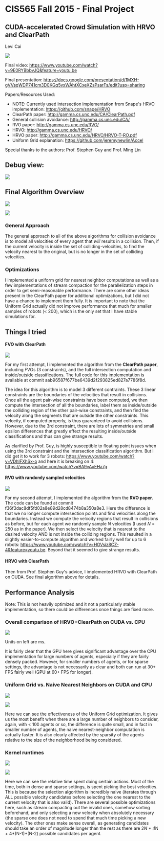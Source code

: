 # CIS565 Fall 2015 - Final Project

## CUDA-accelerated Crowd Simulation with HRVO and ClearPath

Levi Cai

![](img/200_robots.PNG)

Final video: https://www.youtube.com/watch?v=9E0RYBbbvJQ&feature=youtu.be

Final presentation: https://docs.google.com/presentation/d/1MXH-gVVsqWDP741cm3D0KGq5vxWAhtXCxeXZsPsarFs/edit?usp=sharing

Papers/Resources Used:
* NOTE: Currently used intersection implementation from Snape's HRVO implementation: https://github.com/snape/HRVO
* ClearPath paper: http://gamma.cs.unc.edu/CA/ClearPath.pdf
* General collision avoidance: http://gamma.cs.unc.edu/CA/
* RVO paper: http://gamma.cs.unc.edu/RVO/
* HRVO: http://gamma.cs.unc.edu/HRVO/
* HRVO paper: http://gamma.cs.unc.edu/HRVO/HRVO-T-RO.pdf
* Uniform Grid explanation: https://github.com/jeremynewlin/Accel

Special thanks to the authors: Prof. Stephen Guy and Prof. Ming Lin

## Debug view:

![](img/debug_view_labelled.png)

## Final Algorithm Overview

![](img/hrvo_30.PNG)

![](img/hrvo_38_random.PNG)

### General Approach

The general approach to all of the above algorithms for collision avoidance is to model all velocities of every agent that *will* results in a collision. Then, if the current velocity is inside the set of colliding-velocities, to find the velocity nearest to the original, but is no longer in the set of colliding velocities.

### Optimizations

I implemented a uniform grid for nearest neighbor computations as well as a few implementations of stream compaction for the parallelization steps in order to get semi-reasonable performance. There are some other ideas present in the ClearPath paper for additional optimizations, but I did not have a chance to implement them fully. It is important to note that the Uniform Grid actually did not improve performance that much for smaller samples of robots (< 200), which is the only set that I have stable simulations for.

## Things I tried

#### FVO with ClearPath

![](img/fvo_3.PNG)

For my first attempt, I implemented the algorithm from the **ClearPath paper**, including FVOs (3 constraints), and the full intersection computation and inside/outside classifications. The full code for this implementation is available at commit aab96587f677be6439d2f293825ed827a7786f8d.

The idea for this algorithm is to model 3 different contraints. These 3 linear constraints are the boundaries of the velocities that result in collisions. Once all the agent pair-wise constraints have been computed, we then compute the intersection of all the boundaries, label them as inside/outside the colliding region of the other pair-wise constraints, and then find the velocity along the segments that are outside the other constraints. This velocity, if computed properly, is thus guaranteed to avoid collisions. However, due to the 3rd constraint, there are lots of symmetries and small epsilon differences that greatly effect the resulting inside/outside classifications and thus can give strange results.

As clarified by Prof. Guy, is highly susceptible to floating point issues when using the 3rd constraint and the intersection classification algorithm. But I did get it to work for 3 robots: https://www.youtube.com/watch?v=VDhIFXhSx-o
and here it is breaking on 4: https://www.youtube.com/watch?v=BA9yAxEHa7g

#### RVO with randomly sampled velocities

![](img/rvo_6.PNG)

For my second attempt, I implemented the algorithm from the **RVO paper**. The code can be found at commit f36f3dac8df5fd02a8e89d28cd8474b8a350a8e3. Here the difference is that we no longer compute intersection points and find velocities along the boundaries. Instead we compute the velcoity regions that result in collisions as before, but for each agent we randomly sample _N_ velocities (I used _N_ = 250 as in the paper). We then select the velocity that is nearest to the desired velocity AND is not inside the colliding regions. This resulted in a slightly easier-to-compute algorithm and worked fairly well for up to 6 robots: https://www.youtube.com/watch?v=HOVsiz8CZ-4&feature=youtu.be. Beyond that it seemed to give strange results.

#### HRVO with ClearPath

Then from Prof. Stephen Guy's advice, I implemented HRVO with ClearPath on CUDA. See final algorithm above for details.

## Performance Analysis

Note: This is not heavily optimized and it not a particularly stable implementation, so there could be differences once things are fixed more.

### Overall comparison of HRVO+ClearPath on CUDA vs. CPU

![](img/gpu_vs_cpu.png)

Units on left are ms.

It is fairly clear that the GPU here gives significant advantage over the CPU implementation for large numbers of agents, especially if they are fairly densely packed. However, for smaller numbers of agents, or for sparse settings, the advantage is not necessarily as clear and both can run at 30+ FPS fairly well (GPU at 60+ FPS for longer).

### Uniform Grid vs. Naive Nearest Neighbors on CUDA and CPU

![](img/sparse_uniform_grid_comparison.png)

![](img/dense_uniform_grid_comparison.png)

Here we can see the effectiveness of the Uniform Grid optimization. It gives us the most benefit when there are a large number of neighbors to consider, again, with < 100 agents or so, the difference is quite small, and in fact in smaller number of agents, the naive nearest-neighbor computation is actually faster. It is also clearly affected by the sparsity of the agents relative to the size of the neighborhood being considered.

### Kernel runtimes

![](img/sparse_kernel.png)

![](img/dense_kernel.png)

Here we can see the relative time spent doing certain actions. Most of the time, both in dense and sparse settings, is spent picking the best velocities. This is because the selection algorithm is incredibly naive (iterates through ALL possible velocity candidates before selecting the one nearest to the current velocity that is also valid). There are several possible optimizations here, such as stream compacting out the invalid ones, somehow sorting beforehand, and only selecting a new velocity when absolutely necessary (the sparse one does not need to spend that much time picking a new velocity). The other ones make sense overall, as generating candidates should take an order of magnitude longer than the rest as there are 2*N + 4*N + 4*(N-1)*(N-2) possible candidates per agent.


